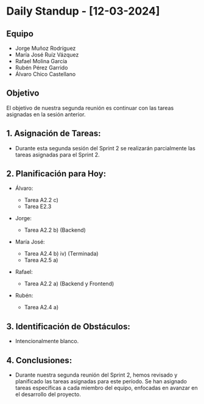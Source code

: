 # Daily Standup - [12-03-2024]

## Equipo
- Jorge Muñoz Rodríguez
- María José Ruíz Vázquez
- Rafael Molina García
- Rubén Pérez Garrido
- Álvaro Chico Castellano

## Objetivo
El objetivo de nuestra segunda reunión es continuar con las tareas asignadas en la sesión anterior.

## 1. **Asignación de Tareas:**
   - Durante esta segunda sesión del Sprint 2 se realizarán parcialmente las tareas asignadas para el Sprint 2.

## 2. **Planificación para Hoy:**
   - Álvaro:
     - Tarea A2.2 c)
     - Tarea E2.3
   
   - Jorge:
     - Tarea A2.2 b) (Backend)
   
   - María José:
     - Tarea A2.4 b) iv) (Terminada)
     - Tarea A2.5 a)
   
   - Rafael:
     - Tarea A2.2 a) (Backend y Frontend)
   
   - Rubén:
     - Tarea A2.4 a)

## 3. **Identificación de Obstáculos:**
  - Intencionalmente blanco.

  
## 4. **Conclusiones:**
  - Durante nuestra segunda reunión del Sprint 2, hemos revisado y planificado las tareas asignadas para este período. Se han asignado tareas específicas a cada miembro del equipo, enfocadas en avanzar en el desarrollo del proyecto.
